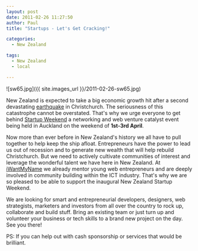 ```yaml
---
layout: post
date: 2011-02-26 11:27:50
author: Paul
title: "Startups - Let's Get Cracking!"

categories:
  - New Zealand

tags:
  - New Zealand
  - local

---
```


![sw65.jpg]({{ site.images_url }}/2011-02-26-sw65.jpg)

New Zealand is expected to take a big economic growth hit after a second devastating [earthquake](http://blog.iwantmyname.com/2011/02/christchurch-quake-shock.html) in Christchurch. The seriousness of this catastrophe cannot be overstated. That's why we urge everyone to get behind [Startup Weekend](http://auckland.startupweekend.org/) a networking and web venture catalyst event being held in Auckland on the weekend of **1st-3rd April**.

Now more than ever before in New Zealand's history we all have to pull together to help keep the ship afloat. Entrepreneurs have the power to lead us out of recession and to generate new wealth that will help rebuild Christchurch. But we need to actively cultivate communities of interest and leverage the wonderful talent we have here in New Zealand. At [iWantMyName](https://iwantmyname.co.nz/) we already mentor young web entrepreneurs and are deeply involved in community building within the ICT industry. That's why we are so pleased to be able to support the inaugural New Zealand Startup Weekend.

We are looking for smart and entrepreneurial developers, designers, web strategists, marketers and investors from all over the country to rock up, collaborate and build stuff. Bring an existing team or just turn up and volunteer your business or tech skills to a brand new project on the day. See you there!

PS: If you can help out with cash sponsorship or services that would be brilliant.
